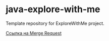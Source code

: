 # java-explore-with-me

Template repository for ExploreWithMe project.

[Ссылка на Merge Request](https://github.com/Prysya/java-explore-with-me/pull/5)
